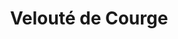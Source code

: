 ---
layout: recette
categories: [recettes]
hidden: true
lang: fr
title: Velouté de Courge
type: sel
ingredients: 
  - nom: courge
  - nom: oignon
  - nom: ail
  - nom: crème fraiche
  - nom: muscade
  - nom: paprika doux
etapes:
  - label: "Préparation"
    details:
      - Couper la courge en gros dés
      - Faire cuire la courge dans de l'eau bouillante
      - Faire revenir l’oignon dans de l’huile d’olive
      - Ajouter l’ail et les épices, mettre à feu doux pendant quelques minutes
      - Mettre de coté
      - Quand la courge est cuite (vérifier avec une fourchette), essorer
      - Tout verser dans un saladier et mixer 
      - Ajouter la crème fraiche et saler
variantes:
  - label: ajouter des patates
    todo: false
  - label: ajouter des carottes (à faire cuire d'abord car ça met plus de temps que la courge)
    todo: false
---